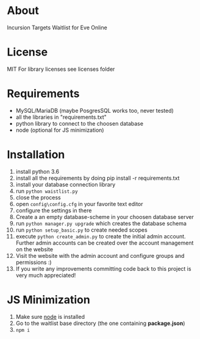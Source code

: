 # About
Incursion Targets Waitlist for Eve Online

# License
MIT
For library licenses see licenses folder

# Requirements
* MySQL/MariaDB (maybe PosgresSQL works too, never tested)
* all the libraries in "requirements.txt"
* python library to connect to the choosen database
* node (optional for JS minimization)


# Installation
1. install python 3.6
2. install all the requirements by doing pip install -r requirements.txt
3. install your database connection library
4. run `python waistlist.py`
5. close the process
6. open `config\config.cfg` in your favorite text editor
7. configure the settings in there
8. Create a an empty database-scheme in your choosen database server
9. run `python manager.py upgrade` which creates the database schema
10. run `python setup_basic.py` to create needed scopes
11. execute `python create_admin.py` to create the initial admin account.
Further admin accounts can be created over the account management on the website
12. Visit the website with the admin account and configure groups and permissions :)
13. If you write any improvements committing code back to this project is very much appreciated!

# JS Minimization
1. Make sure [node](https://nodejs.org) is installed
2. Go to the waitlist base directory (the one containing **package.json**)
3. ```npm i```

